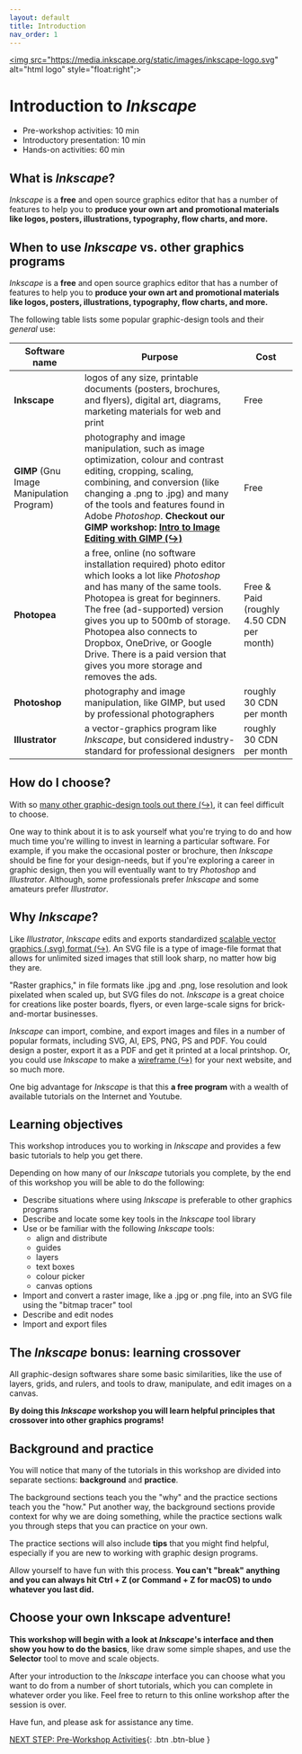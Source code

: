 ```yaml
---
layout: default
title: Introduction 
nav_order: 1
---
```

<a href="https://inkscape.org/"><img src="https://media.inkscape.org/static/images/inkscape-logo.svg" alt="html logo" style="float:right";></a>

# Introduction to _Inkscape_

- Pre-workshop activities: 10 min 
- Introductory presentation: 10 min
- Hands-on activities: 60 min

## What is _Inkscape_? 

_Inkscape_ is a **free** and open source graphics editor that has a number of features to help you to **produce your own art and promotional materials like logos, posters, illustrations, typography, flow charts, and more.** 

## When to use _Inkscape_ vs. other graphics programs 

_Inkscape_ is a **free** and open source graphics editor that has a number of features to help you to **produce your own art and promotional materials like logos, posters, illustrations, typography, flow charts, and more.** 

The following table lists some popular graphic-design tools and their _general_ use:

| Software name | Purpose | Cost |
| --------------- | --------------- | --------------- |
| **Inkscape** | logos of any size, printable documents (posters, brochures, and flyers), digital art, diagrams, marketing materials for web and print  | Free |
| **GIMP** (Gnu Image Manipulation Program) | photography and image manipulation, such as image optimization, colour and contrast editing, cropping, scaling, combining, and conversion (like changing a .png to .jpg) and many of the tools and features found in Adobe _Photoshop_. **Checkout our GIMP workshop: [Intro to Image Editing with GIMP (↪)](https://libcal.uvic.ca/calendar/dsc/gimp)**| Free |
| **Photopea** | a free, online (no software installation required) photo editor which looks a lot like _Photoshop_ and has many of the same tools. Photopea is great for beginners. The free (ad-supported) version gives you up to 500mb of storage. Photopea also connects to Dropbox, OneDrive, or Google Drive. There is a paid version that gives you more storage and removes the ads. | Free & Paid (roughly 4.50 CDN per month)|
| **Photoshop** | photography and image manipulation, like GIMP, but used by professional photographers  | roughly 30 CDN per month |
| **Illustrator** | a vector-graphics program like _Inkscape_, but considered industry-standard for professional designers  | roughly 30 CDN per month |

## How do I choose? 
With so [many other graphic-design tools out there (↪)](https://www.pcmag.com/picks/the-best-graphic-design-software), it can feel difficult to choose. 

One way to think about it is to ask yourself what you're trying to do and how much time you're willing to invest in learning a particular software. For example, if you make the occasional poster or brochure, then _Inkscape_ should be fine for your design-needs, but if you're exploring a career in graphic design, then you will eventually want to try _Photoshop_ and _Illustrator_. Although, some professionals prefer _Inkscape_ and some amateurs prefer _Illustrator_. 

## Why _Inkscape_? 

Like _Illustrator_, _Inkscape_ edits and exports standardized [scalable vector graphics (.svg) format (↪)](https://en.wikipedia.org/wiki/Scalable_Vector_Graphics). An SVG file is a type of image-file format that allows for unlimited sized images that still look sharp, no matter how big they are. 

"Raster graphics," in file formats like .jpg and .png, lose resolution and look pixelated when scaled up, but SVG files do not. _Inkscape_ is a great choice for creations like poster boards, flyers, or even large-scale signs for brick-and-mortar businesses. 

_Inkscape_ can import, combine, and export images and files in a number of popular formats, including SVG, AI, EPS, PNG, PS and PDF. You could design a poster, export it as a PDF and get it printed at a local printshop. Or, you could use _Inkscape_ to make a [wireframe (↪)](https://en.wikipedia.org/wiki/Website_wireframe) for your next website, and so much more. 

One big advantage for _Inkscape_ is that this **a free program** with a wealth of available tutorials on the Internet and Youtube.

## Learning objectives

This workshop introduces you to working in _Inkscape_ and provides a few basic tutorials to help you get there.

Depending on how many of our _Inkscape_ tutorials you complete, by the end of this workshop you will be able to do the following:

* Describe situations where using _Inkscape_ is preferable to other graphics programs
* Describe and locate some key tools in the _Inkscape_ tool library
* Use or be familiar with the following _Inkscape_ tools: 
  * align and distribute
  * guides
  * layers
  * text boxes
  * colour picker
  * canvas options
* Import and convert a raster image, like a .jpg or .png file, into an SVG file using the "bitmap tracer" tool
* Describe and edit nodes
* Import and export files

## The _Inkscape_ bonus: learning crossover
All graphic-design softwares share some basic similarities, like the use of layers, grids, and rulers, and tools to draw, manipulate, and edit images on a canvas.

**By doing this _Inkscape_ workshop you will learn helpful principles that crossover into other graphics programs!**

## Background and practice 

You will notice that many of the tutorials in this workshop are divided into separate sections: **background** and **practice**. 

The background sections teach you the "why" and the practice sections teach you the "how." Put another way, the background sections provide context for why we are doing something, while the practice sections walk you through steps that you can practice on your own. 

The practice sections will also include **tips** that you might find helpful, especially if you are new to working with graphic design programs.

Allow yourself to have fun with this process. **You can't "break" anything and you can always hit Ctrl + Z (or Command + Z for macOS) to undo whatever you last did.** 

## Choose your own Inkscape adventure!

**This workshop will begin with a look at _Inkscape_'s interface and then show you how to do the basics**, like draw some simple shapes, and use the **Selector** tool to move and scale objects. 

After your introduction to the _Inkscape_ interface you can choose what you want to do from a number of short tutorials, which you can complete in whatever order you like. Feel free to return to this online workshop after the session is over.

Have fun, and please ask for assistance any time. 
 
[NEXT STEP: Pre-Workshop Activities](pre-workshop.html){: .btn .btn-blue }
